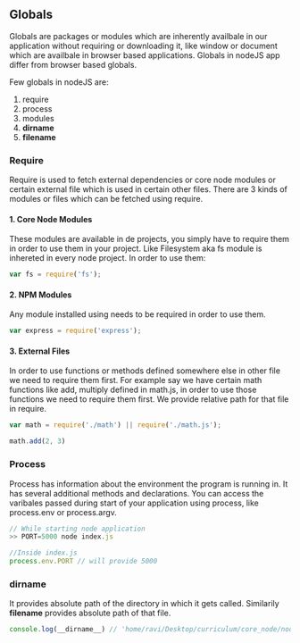 ## Globals
Globals are packages or modules which are inherently availbale in our application without requiring or downloading it, like window or document which are availbale in browser based applications. Globals in nodeJS app differ from browser based globals.

Few globals in nodeJS are: 
1. require
2. process
3. modules
4. __dirname__
5. __filename__

### Require
Require is used to fetch external dependencies or core node modules or certain external file which is used in certain other files. There are 3 kinds of modules or files which can be fetched using require.

#### 1. Core Node Modules
These modules are available in de projects, you simply have to require them in order to use them in your project. Like Filesystem aka fs module is inhereted in every node project. In order to use them: 
```js
var fs = require('fs');
```

#### 2. NPM Modules 
Any module installed using needs to be required in order to use them.
```js
var express = require('express');
```

#### 3. External Files
In order to use functions or methods defined somewhere else in other file we need to require them first. For example say we have certain math functions like add, multiply defined in math.js, in order to use those functions we need to require them first. We provide relative path for that file in require.
```js
var math = require('./math') || require('./math.js');

math.add(2, 3)
```

### Process
Process has information about the environment the program is running in. It has several additional methods and declarations. You can access the varibales passed during start of your application using process, like process.env or process.argv.
```js
// While starting node application
>> PORT=5000 node index.js

//Inside index.js
process.env.PORT // will provide 5000
```

### __dirname__
It provides absolute path of the directory in which it gets called.
Similarily __filename__ provides absolute path of that file.

```js
console.log(__dirname__) // 'home/ravi/Desktop/curriculum/core_node/node_concepts'
```
